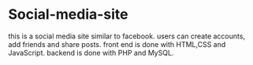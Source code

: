 # Social-media-site
this is a social media site similar to facebook.
users can create accounts, add friends and share posts.
front end is done with HTML,CSS and JavaScript.
backend is done with PHP and MySQL.
